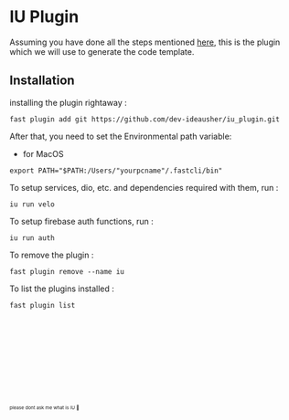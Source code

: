 # IU Plugin

Assuming you have done all the steps mentioned [here](https://github.com/dev-ideausher/fast.cli#readme), this is the plugin which we will use to generate the code template.

## Installation

installing the plugin rightaway :

```
fast plugin add git https://github.com/dev-ideausher/iu_plugin.git
```

After that, you need to set the Environmental path variable:

- for MacOS 

```
export PATH="$PATH:/Users/"yourpcname"/.fastcli/bin"
```

To setup services, dio, etc. and dependencies required with them, run :

```
iu run velo
```

To setup firebase auth functions, run :

```
iu run auth
```

To remove the plugin :

```
fast plugin remove --name iu
```

To list the plugins installed :

```
fast plugin list
```

<br>
<br>
<br>
<br>
<br>
<br>
<br>
<br>
<br>
<sub><sub><sub>please dont ask me what is IU 🥹</sub></sub></sub>
